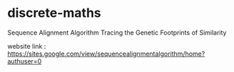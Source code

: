 # discrete-maths
Sequence Alignment Algorithm Tracing the Genetic Footprints of Similarity

website link : https://sites.google.com/view/sequencealignmentalgorithm/home?authuser=0
